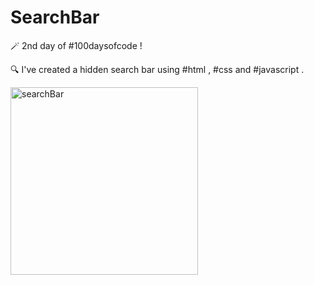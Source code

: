 # SearchBar

🪄 2nd day of #100daysofcode !

🔍 I've created a hidden search bar using #html , #css and #javascript .

<img width="300" alt="searchBar" src="https://user-images.githubusercontent.com/93414460/183227705-b59f3e8d-4485-436b-9041-08c22e16c72a.png">

##
